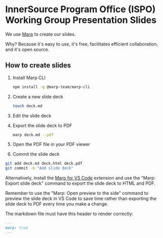 # InnerSource Program Office (ISPO) Working Group Presentation Slides

We use [Marp](https://marp.app/) to create our slides.

Why? Because it's easy to use, it's free, facilitates efficient collaboration, and it's open source.

## How to create slides

1. Install Marp CLI

    ```bash
    npm install -g @marp-team/marp-cli
    ```

2. Create a new slide deck

    ```bash
    touch deck.md
    ```

3. Edit the slide deck
4. Export the slide deck to PDF

    ```bash
    marp deck.md --pdf
    ```

5. Open the PDF file in your PDF viewer
6. Commit the slide deck

```bash
git add deck.md deck.html deck.pdf
git commit -m "Add slide deck"
```

Alternatively, install the [Marp for VS Code](https://marketplace.visualstudio.com/items?itemName=marp-team.marp-vscode) extension and use the "Marp: Export slide deck" command to export the slide deck to HTML and PDF.

Remember to use the "Marp: Open preview to the side" command to preview the slide deck in VS Code to save time rather than exporting the slide deck to PDF every time you make a change.

The markdown file must have this header to render correctly:

```markdown
---
marp: true
---
```
